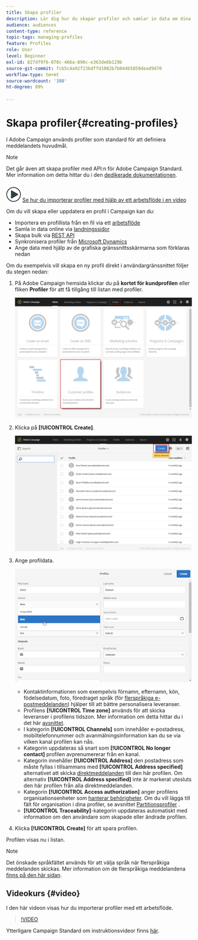 ```yaml
---
title: Skapa profiler
description: Lär dig hur du skapar profiler och samlar in data om dina kontakter med hjälp av API:er, importfunktioner, onlineförvärv, automatiska eller manuella uppdateringar.
audience: audiences
content-type: reference
topic-tags: managing-profiles
feature: Profiles
role: User
level: Beginner
exl-id: 827df9f6-070c-466a-890c-e363de6b129b
source-git-commit: fcb5c4a92f23bdffd1082b7b044b5859dead9d70
workflow-type: tm+mt
source-wordcount: '380'
ht-degree: 89%

---
```


# Skapa profiler{#creating-profiles}

I Adobe Campaign används profiler som standard för att definiera meddelandets huvudmål.

>[!NOTE]
>
>Det går även att skapa profiler med API:n för Adobe Campaign Standard.  Mer information om detta hittar du i den [dedikerade dokumentationen](../../api/using/creating-profiles.md).

![](assets/do-not-localize/how-to-video.png) [Se hur du importerar profiler med hjälp av ett arbetsflöde i en video](#video)

Om du vill skapa eller uppdatera en profil i Campaign kan du:

* Importera en profillista från en fil via ett [arbetsflöde](../../automating/using/creating-import-workflow-templates.md)
* Samla in data online via [landningssidor](../../channels/using/getting-started-with-landing-pages.md)
* Skapa bulk via [REST API](../../api/using/get-started-apis.md)
* Synkronisera profiler från [Microsoft Dynamics](../../integrating/using/d365-acs-get-started.md)
* Ange data med hjälp av de grafiska gränssnittsskärmarna som förklaras nedan

Om du exempelvis vill skapa en ny profil direkt i användargränssnittet följer du stegen nedan:

1. På Adobe Campaign hemsida klickar du på **kortet för kundprofilen** eller fliken **Profiler** för att få tillgång till listan med profiler.

   ![](assets/profile_creation_1.png)

1. Klicka på **[!UICONTROL Create]**.

   ![](assets/profile_creation.png)

1. Ange profildata.

   ![](assets/profile_creation1.png)

   * Kontaktinformationen som exempelvis förnamn, efternamn, kön, födelsedatum, foto, föredraget språk (för [flerspråkiga e-postmeddelanden](../../channels/using/creating-a-multilingual-email.md)) hjälper till att bättre personalisera leveranser.
   * Profilens **[!UICONTROL Time zone]** används för att skicka leveranser i profilens tidszon.  Mer information om detta hittar du i det här [avsnittet](../../sending/using/sending-messages-at-the-recipient-s-time-zone.md).
   * I kategorin **[!UICONTROL Channels]** som innehåller e-postadress, mobiltelefonnummer och avanmälningsinformation kan du se via vilken kanal profilen kan nås.
   * Kategorin uppdateras så snart som **[!UICONTROL No longer contact]** profilen avprenumererar från en kanal.
   * Kategorin innehåller **[!UICONTROL Address]** den postadress som måste fyllas i tillsammans med **[!UICONTROL Address specified]** alternativet att skicka [direktmeddelanden](../../channels/using/about-direct-mail.md) till den här profilen.  Om alternativ **[!UICONTROL Address specified]** inte är markerat utesluts den här profilen från alla direktmeddelanden.
   * Kategorin **[!UICONTROL Access authorization]** anger profilens organisationsenheter som [hanterar behörigheter](../../administration/using/about-access-management.md). Om du vill lägga till fält för organisation i dina profiler, se avsnittet [Partitionsprofiler](../../administration/using/organizational-units.md#partitioning-profiles) .
   * **[!UICONTROL Traceability]**-kategorin uppdateras automatiskt med information om den användare som skapade eller ändrade profilen.

1. Klicka **[!UICONTROL Create]** för att spara profilen.

Profilen visas nu i listan.

>[!NOTE]
>Det önskade språkfältet används för att välja språk när flerspråkiga meddelanden skickas.  Mer information om de flerspråkiga meddelandena [finns på den här sidan](../../channels/using/creating-a-multilingual-email.md).

## Videokurs {#video}

I den här videon visas hur du importerar profiler med ett arbetsflöde.

>[!VIDEO](https://video.tv.adobe.com/v/24993?quality=12)

Ytterligare Campaign Standard om instruktionsvideor finns [här](https://experienceleague.adobe.com/docs/campaign-standard-learn/tutorials/overview.html?lang=sv).
